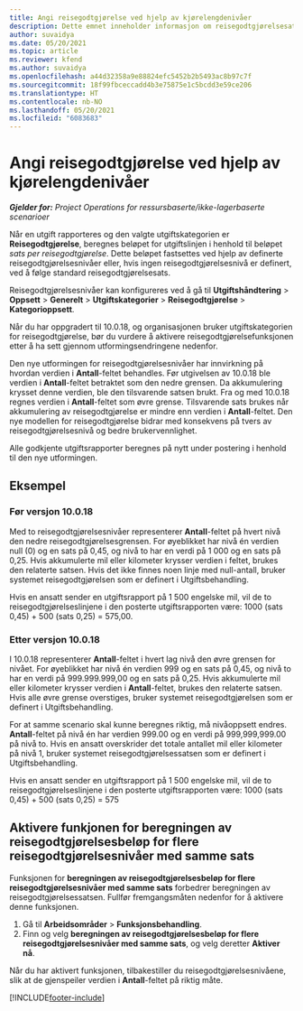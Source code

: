 ```yaml
---
title: Angi reisegodtgjørelse ved hjelp av kjørelengdenivåer
description: Dette emnet inneholder informasjon om reisegodtgjørelsesatser og reisegodtgjørelsesnivåer.
author: suvaidya
ms.date: 05/20/2021
ms.topic: article
ms.reviewer: kfend
ms.author: suvaidya
ms.openlocfilehash: a44d32358a9e88824efc5452b2b5493ac8b97c7f
ms.sourcegitcommit: 18f99fbceccadd4b3e75875e1c5bcdd3e59ce206
ms.translationtype: HT
ms.contentlocale: nb-NO
ms.lasthandoff: 05/20/2021
ms.locfileid: "6083683"
---
```

# <a name="set-up-mileage-using-mileage-rate-tiers"></a>Angi reisegodtgjørelse ved hjelp av kjørelengdenivåer

_**Gjelder for:** Project Operations for ressursbaserte/ikke-lagerbaserte scenarioer_

Når en utgift rapporteres og den valgte utgiftskategorien er **Reisegodtgjørelse**, beregnes beløpet for utgiftslinjen i henhold til beløpet *sats per reisegodtgjørelse*. Dette beløpet fastsettes ved hjelp av definerte reisegodtgjørelsesnivåer eller, hvis ingen reisegodtgjørelsesnivå er definert, ved å følge standard reisegodtgjørelsesats. 

Reisegodtgjørelsesnivåer kan konfigureres ved å gå til **Utgiftshåndtering** > **Oppsett** > **Generelt** > **Utgiftskategorier** > **Reisegodtgjørelse** > **Kategorioppsett**.

Når du har oppgradert til 10.0.18, og organisasjonen bruker utgiftskategorien for reisegodtgjørelse, bør du vurdere å aktivere reisegodtgjørelsefunksjonen etter å ha sett gjennom utformingsendringene nedenfor. 

Den nye utformingen for reisegodtgjørelsesnivåer har innvirkning på hvordan verdien i **Antall**-feltet behandles. Før utgivelsen av 10.0.18 ble verdien i **Antall**-feltet betraktet som den nedre grensen. Da akkumulering krysset denne verdien, ble den tilsvarende satsen brukt.  Fra og med 10.0.18 regnes verdien i **Antall**-feltet som øvre grense. Tilsvarende sats brukes når akkumulering av reisegodtgjørelse er mindre enn verdien i **Antall**-feltet.  Den nye modellen for reisegodtgjørelse bidrar med konsekvens på tvers av reisegodtgjørelsesnivå og bedre brukervennlighet.   

Alle godkjente utgiftsrapporter beregnes på nytt under postering i henhold til den nye utformingen.

## <a name="example"></a>Eksempel
 
### <a name="before-version-10018"></a>Før versjon 10.0.18
Med to reisegodtgjørelsesnivåer representerer **Antall**-feltet på hvert nivå den nedre reisegodtgjørelsesgrensen. For øyeblikket har nivå én verdien null (0) og en sats på 0,45, og nivå to har en verdi på 1 000 og en sats på 0,25. Hvis akkumulerte mil eller kilometer krysser verdien i feltet, brukes den relaterte satsen. Hvis det ikke finnes noen linje med null-antall, bruker systemet reisegodtgjørelsen som er definert i Utgiftsbehandling. 
 
Hvis en ansatt sender en utgiftsrapport på 1 500 engelske mil, vil de to reisegodtgjørelseslinjene i den posterte utgiftsrapporten være: 1000 (sats 0,45) + 500 (sats 0,25) = 575,00.

### <a name="after-version-10018"></a>Etter versjon 10.0.18
I 10.0.18 representerer **Antall**-feltet i hvert lag nivå den øvre grensen for nivået. For øyeblikket har nivå én verdien 999 og en sats på 0,45, og nivå to har en verdi på 999.999.999,00 og en sats på 0,25. Hvis akkumulerte mil eller kilometer krysser verdien i **Antall**-feltet, brukes den relaterte satsen. Hvis alle øvre grense overstiges, bruker systemet reisegodtgjørelsen som er definert i Utgiftsbehandling. 
 
For at samme scenario skal kunne beregnes riktig, må nivåoppsett endres. **Antall**-feltet på nivå én har verdien 999.00 og en verdi på 999,999,999.00 på nivå to. Hvis en ansatt overskrider det totale antallet mil eller kilometer på nivå 1, bruker systemet reisegodtgjørelsessatsen som er definert i Utgiftsbehandling. 
  
Hvis en ansatt sender en utgiftsrapport på 1 500 engelske mil, vil de to reisegodtgjørelseslinjene i den posterte utgiftsrapporten være: 1000 (sats 0,45) + 500 (sats 0,25) = 575

## <a name="enable-the-mileage-amount-calculation-for-multiple-mileage-tiers-with-same-rate-feature"></a>Aktivere funkjonen for beregningen av reisegodtgjørelsesbeløp for flere reisegodtgjørelsesnivåer med samme sats

Funksjonen for **beregningen av reisegodtgjørelsesbeløp for flere reisegodtgjørelsesnivåer med samme sats** forbedrer beregningen av reisegodtgjørelsessatsen. Fullfør fremgangsmåten nedenfor for å aktivere denne funksjonen.

1. Gå til **Arbeidsområder** > **Funksjonsbehandling**. 
2. Finn og velg **beregningen av reisegodtgjørelsesbeløp for flere reisegodtgjørelsesnivåer med samme sats**, og velg deretter **Aktiver nå**.

Når du har aktivert funksjonen, tilbakestiller du reisegodtgjørelsesnivåene, slik at de gjenspeiler verdien i **Antall**-feltet på riktig måte. 


[!INCLUDE[footer-include](../includes/footer-banner.md)]
